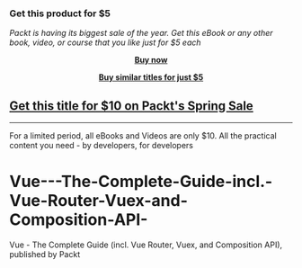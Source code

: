 
### Get this product for $5

<i>Packt is having its biggest sale of the year. Get this eBook or any other book, video, or course that you like just for $5 each</i>


<b><p align='center'>[Buy now](https://packt.link/9781788992817)</p></b>


<b><p align='center'>[Buy similar titles for just $5](https://subscription.packtpub.com/search)</p></b>


## [Get this title for $10 on Packt's Spring Sale](https://www.packt.com/V10777?utm_source=github&utm_medium=packt-github-repo&utm_campaign=spring_10_dollar_2022)
-----
For a limited period, all eBooks and Videos are only $10. All the practical content you need \- by developers, for developers

# Vue---The-Complete-Guide-incl.-Vue-Router-Vuex-and-Composition-API-
Vue - The Complete Guide (incl. Vue Router, Vuex, and Composition API), published by Packt
